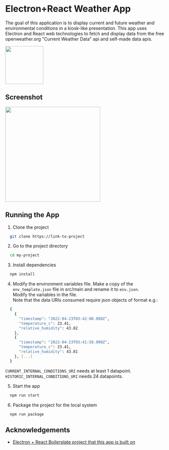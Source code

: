 
# Electron+React Weather App

The goal of this application is to display current and future weather and environmental conditions in a kiosk-like presentation.
This app uses Electron and React web technologies to fetch and display data from the free openweather.org "Current Weather Data" api and self-made data apis.  

<img src="https://evanguan.com/img/ERWA.png"  width="120" height="120">  

## Screenshot

<img src="https://evanguan.com/img/ElectronWeatherApp.png" height="300">

## Running the App

1) Clone the project

```bash
  git clone https://link-to-project
```

2) Go to the project directory

```bash
  cd my-project
```

3) Install dependencies

```bash
  npm install
```

4) Modify the environment variables file.
Make a copy of the `env_template.json` file in src/main and rename it to `env.json`.  
Modify the variables in the file.  
Note that the data URIs consumed require json objects of format e.g.:
```bash
  {
    {
      "timestamp": "2022-04-23T03:42:00.000Z",
      "temperature_c": 23.41,
      "relative_humidity": 43.82
    },
    {
      "timestamp": "2022-04-23T03:41:58.000Z",
      "temperature_c": 23.41,
      "relative_humidity": 43.81
    }, [...]
  }
```
`CURRENT_INTERNAL_CONDITIONS_URI` needs at least 1 datapoint.  
`HISTORIC_INTERNAL_CONDITIONS_URI` needs 24 datapoints.

5) Start the app

```bash
  npm run start
```

6) Package the project for the local system

```bash
  npm run package
```

## Acknowledgements

 - [Electron + React Boilerplate project that this app is built on](https://github.com/electron-react-boilerplate/electron-react-boilerplate)
